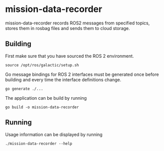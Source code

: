 # mission-data-recorder

mission-data-recorder records ROS2 messages from specified topics, stores them in rosbag files and sends them to cloud storage.

## Building

First make sure that you have sourced the ROS 2 environment.

    source /opt/ros/galactic/setup.sh

Go message bindings for ROS 2 interfaces must be generated once before building
and every time the interface definitions change.

    go generate ./...

The application can be build by running

    go build -o mission-data-recorder

## Running

Usage information can be displayed by running

    ./mission-data-recorder --help
